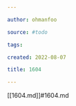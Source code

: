 ```yaml
---

author: ohmanfoo

source: #todo

tags: 

created: 2022-08-07

title: 1604

---
```

[[1604.md]]#1604.md